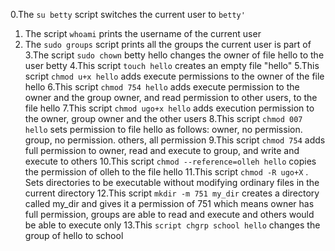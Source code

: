 0.The ```su betty``` script switches the current user to ```betty'```
1. The script ```whoami``` prints the username of the current user
2. The ```sudo groups``` script prints all the groups the current user is part of
3.The script ```sudo chown``` betty hello changes the owner of file hello to the user betty
4.This script ```touch hello``` creates an empty file "hello"
5.This script ```chmod u+x hello``` adds execute permissions to the owner of the file hello
6.This script ```chmod 754 hello``` adds execute permission to the owner and the group owner, and read permission to other users, to the file hello
7.This script ```chmod ugo+x hello``` adds execution permission to the owner, group owner and the other users
8.This script ```chmod 007 hello``` sets permission to file hello as follows: owner, no permission. group, no permission. others, all permission
9.This script ```chmod 754``` adds full permission to owner, read and execute to group, and write and execute to others
10.This script ```chmod --reference=olleh hello``` copies the permission of olleh to the file hello
11.This script ```chmod -R ugo+X``` . Sets directories to be executable without modifying ordinary files in the current directory
12.This script ```mkdir -m 751 my_dir``` creates a directory called my_dir and gives it  a permission of 751 which means
owner has full permission, groups are able to read and execute and others would be able to execute only
13.This ```script chgrp school hello``` changes the group of hello to school
